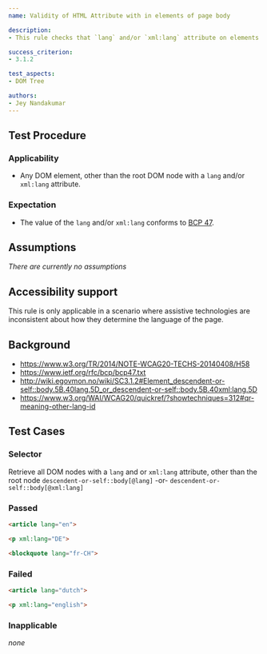 ```yaml
---
name: Validity of HTML Attribute with in elements of page body

description:
- This rule checks that `lang` and/or `xml:lang` attribute on elements with in the `body` of a web page are correct.

success_criterion:
- 3.1.2

test_aspects:
- DOM Tree

authors:
- Jey Nandakumar
---
```


## Test Procedure

### Applicability

- Any DOM element, other than the root DOM node with a `lang` and/or `xml:lang` attribute.

### Expectation

- The value of the `lang` and/or `xml:lang` conforms to [BCP 47](https://www.ietf.org/rfc/bcp/bcp47.txt).

## Assumptions

*There are currently no assumptions*

## Accessibility support

This rule is only applicable in a scenario where assistive technologies are inconsistent about how they determine the language of the page.

## Background

- https://www.w3.org/TR/2014/NOTE-WCAG20-TECHS-20140408/H58
- https://www.ietf.org/rfc/bcp/bcp47.txt
- http://wiki.egovmon.no/wiki/SC3.1.2#Element_descendent-or-self::body.5B.40lang.5D_or_descendent-or-self::body.5B.40xml:lang.5D
- https://www.w3.org/WAI/WCAG20/quickref/?showtechniques=312#qr-meaning-other-lang-id

## Test Cases

### Selector

Retrieve all DOM nodes with a `lang` and or `xml:lang` attribute, other than the root node
`descendent-or-self::body[@lang]` -or-  `descendent-or-self::body[@xml:lang]`

### Passed

```html
<article lang="en">
```

```html
<p xml:lang="DE">
```

```html
<blockquote lang="fr-CH">
```

### Failed

```html
<article lang="dutch">
```

```html
<p xml:lang="english">
```

### Inapplicable

*none*
